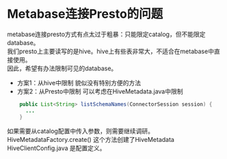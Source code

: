 # Metabase连接Presto的问题
metabase连接presto方式有点太过于粗暴：只能限定catalog，但不能限定database。  
我们presto上主要读写的是hive。hive上有些表非常大，不适合在metabase中直接使用。  
因此，希望有办法限制可见的database。

* 方案1：从hive中限制
貌似没有特别方便的方法
* 方案2：从Presto中限制
可以考虑在HiveMetadata.java中限制
```java
    public List<String> listSchemaNames(ConnectorSession session) {
      ...
    }
```
如果需要从catalog配置中传入参数，则需要继续调研。
HiveMetadataFactory.create() 这个方法创建了HiveMetadata
HiveClientConfig.java 是配置定义。

